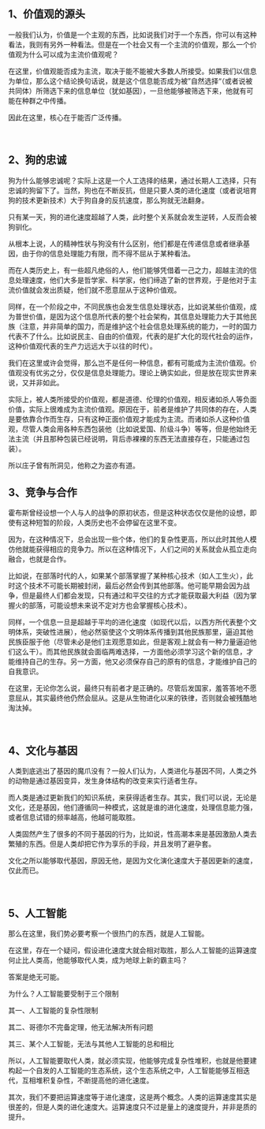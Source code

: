 <h2>1、价值观的源头</h2><p data-pid="Os9BU2pP">一般我们认为，价值是一个主观的东西，比如说我们对于一个东西，你可以有这种看法，我则有另外一种看法。但是在一个社会又有一个主流的价值观，那么一个价值观为什么可以成为主流价值观呢？</p><p data-pid="HY_XxIaH">在这里，价值观能否成为主流，取决于能不能被大多数人所接受。如果我们以信息为单位，那么这个结论换句话说，就是这个信息能否成为被”自然选择“（或者说被共同体）所筛选下来的信息单位（犹如基因），一旦他能够被筛选下来，他就有可能在种群之中传播。</p><p data-pid="E5MBiIL6">因此在这里，核心在于能否广泛传播。</p><p><br></p><h2>2、狗的忠诚</h2><p data-pid="fq51yFDj">狗为什么能够忠诚呢？实际上这是一个人工选择的结果，通过长期人工选择，只有忠诚的狗留下了。当然，狗也在不断反抗，但是只要人类的进化速度（或者说培育狗的技术更新技术）大于狗自身的反抗速度，那么狗就无法翻身。</p><p data-pid="94x2lInT">只有某一天，狗的进化速度超越了人类，此时整个关系就会发生逆转，人反而会被狗驯化。</p><p data-pid="G04C6Fgb">从根本上说，人的精神性状与狗没有什么区别，他们都是在传递信息或者继承基因，由于你的信息处理能力有限，而不得不屈从于某种看法。</p><p data-pid="B2m55wBK">而在人类历史上，有一些超凡绝俗的人，他们能够凭借着一己之力，超越主流的信息处理速度，他们大多是哲学家、科学家，他们缔造了新的世界观，于是他对于主流价值就会发出质疑，他们就不愿意屈从于这种价值观。</p><p data-pid="0fJQ3fV_">同样，在一个阶段之中，不同民族也会发生信息处理状态，比如说某些价值观，成为普世价值，是因为这个信息所代表的整个社会架构，其信息处理能力大于其他民族（注意，并非简单的国力，而是维护这个社会信息处理系统的能力，一时的国力代表不了什么。比如说民主、自由的价值观，代表的是扩大化的现代社会的运作，这种价值观代表的生产力远远大于以往的时代）。</p><p data-pid="HzIHkfY5">我们在这里或许会觉得，那么岂不是任何一种信息，都有可能成为主流价值观。价值观没有优劣之分，仅仅是信息处理能力。理论上确实如此，但是放在现实世界来说，又并非如此。</p><p data-pid="uHf9RtgR">实际上，被人类所接受的价值观，都是道德、伦理的价值观，相反诸如杀人等负面价值，实际上很难成为主流价值观。原因在于，前者是维护了共同体的存在，人类是要依靠合作而生存，只有这种正面价值观才能成为主流。而诸如杀人这种价值观，尽管人类会用各种东西包装他（比如说爱国、阶级斗争）等等，但是他始终无法主流（并且那种包装已经说明，背后赤裸裸的东西无法直接存在，只能通过包装）。</p><p data-pid="eMIjNflI">所以庄子曾有所洞见，他称之为盗亦有道。</p><h2>3、竞争与合作</h2><p data-pid="omAwpvIU">霍布斯曾经设想一个人与人的战争的原初状态，但是这种状态仅仅是他的设想，即使有这种短暂的阶段，人类历史也不会停留在这里不变。</p><p data-pid="_azTXUBL">因为，在这种情况下，总会出现一些个体，他们的复杂性更高，所以此时其他人模仿他就能获得相应的竞争力。所以在这种情况下，人们之间的关系就会从孤立走向融合，也就是合作。</p><p data-pid="i8de3NDc">比如说，在部落时代的人，如果某个部落掌握了某种核心技术（如人工生火），此时这个技术不可能长期被封闭，最后必然会传到其他部落。他可能早期会因为战争，但是最终人们都会发现，只有通过和平交往的方式才能获取最大利益（因为掌握火的部落，可能设想未来说不定对方也会掌握核心技术）。</p><p data-pid="gmwQKHBo">同样，一个信息一旦是超越于平均的进化速度（如现代以后，以西方所代表整个文明体系，突破性进展），他必然驱使这个文明体系传播到其他民族那里，逼迫其他民族臣服于他（尽管未必是他们主观愿意如此，但是客观上就会有一种力量逼迫他们这么干）。而其他民族就会面临两难选择，一方面他必须学习这个新的信息，才能维持自己的生存。另一方面，他又必须保存自己的原有的信息，才能维护自己的自我意识。</p><p data-pid="3aQJ-rXP">在这里，无论你怎么说，最终只有前者才是正确的。尽管后发国家，羞答答地不愿意屈从，其实最终他仍然会屈从。这是从生物进化以来的铁律，否则就会被残酷地淘汰掉。</p><p><br></p><h2>4、文化与基因</h2><p data-pid="b2vdkuz4">人类到底逃出了基因的魔爪没有？一般人们认为，人类进化与基因不同，人类之外的动物是通过基因变异，发生身体结构的改变来实行适者生存。</p><p data-pid="SZdwmAs2">而人类是通过更新我们的知识系统，来获得适者生存。其实，我们可以说，无论是文化，还是基因，他们遵循同一种模式，这就是谁的进化速度，处理信息能力强，或者信息试错的频率越高，他越可能取胜。</p><p data-pid="kdljfglZ">人类固然产生了很多的不同于基因的行为，比如说，性高潮本来是基因激励人类去繁殖的东西。但是人类却把它作为享乐的手段，并且发明了避孕套。</p><p data-pid="Is8hzBpx">文化之所以能够取代基因，原因无他，是因为文化演化速度大于基因更新的速度，仅此而已。</p><p><br></p><h2>5、人工智能</h2><p data-pid="zgu7LDDv">那么在这里，我们势必要考察一个很热门的东西，就是人工智能。</p><p data-pid="7P_g9jWH">在这里，存在一个疑问，假设进化速度大就会相对取胜，那么人工智能的运算速度何止比人类高，他能够取代人类，成为地球上新的霸主吗？</p><p data-pid="MCAPKZyz">答案是绝无可能。</p><p data-pid="4d0LdzNc">为什么？人工智能要受制于三个限制</p><p data-pid="3jQbqiWY">其一、人工智能的复杂性限制</p><p data-pid="Z1v6QUbE">其二、哥德尔不完备定理，他无法解决所有问题</p><p data-pid="47uhAZYC">其三、某个人工智能，无法与其他人工智能的总和相比</p><p data-pid="_Mo-_k6P">所以，人工智能要取代人类，就必须实现，他能够完成复杂性堆积，也就是他要建构起一个自发的人工智能的生态系统，这个生态系统之中，人工智能能够互相迭代，互相堆积复杂性，不断提高他的进化速度。</p><p data-pid="jSamIp30">其次，我们不要把运算速度等于进化速度，这是两个概念。人类的运算速度其实是很差的，但是人类的进化速度大。运算速度只不过是量上的速度提升，并非是质的提升。</p><p></p><p></p>